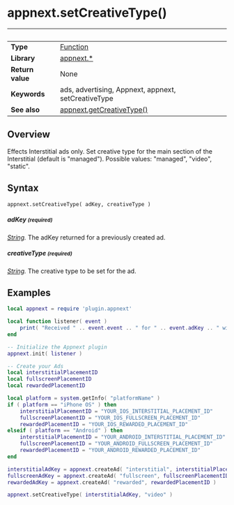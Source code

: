 # appnext.setCreativeType()

|                      | &nbsp; 
| -------------------- | ---------------------------------------------------------------
| __Type__             | [Function](http://docs.coronalabs.com/api/type/Function.html)
| __Library__          | [appnext.*](Readme.markdown)
| __Return value__     | None
| __Keywords__         | ads, advertising, Appnext, appnext, setCreativeType
| __See also__         | [appnext.getCreativeType()](getCreativeType.markdown)


## Overview

Effects Interstitial ads only. Set creative type for the main section of the Interstitial (default is "managed"). Possible values: "managed", "video", "static".


## Syntax

	appnext.setCreativeType( adKey, creativeType )

##### adKey <small>(required)</small>
_[String](http://docs.coronalabs.com/api/type/String.html)._ The adKey returned for a previously created ad.

##### creativeType <small>(required)</small>
_[String](http://docs.coronalabs.com/api/type/String.html)._ The creative type to be set for the ad.


## Examples

``````lua
local appnext = require 'plugin.appnext'

local function listener( event )
	print( "Received " .. event.event .. " for " .. event.adKey .. " with message " .. event.message )
end

-- Initialize the Appnext plugin
appnext.init( listener )

-- Create your Ads
local interstitialPlacementID
local fullscreenPlacementID
local rewardedPlacementID

local platform = system.getInfo( "platformName" )
if ( platform == "iPhone OS" ) then
    interstitialPlacementID = "YOUR_IOS_INTERSTITIAL_PLACEMENT_ID"
    fullscreenPlacementID = "YOUR_IOS_FULLSCREEN_PLACEMENT_ID"
    rewardedPlacementID = "YOUR_IOS_REWARDED_PLACEMENT_ID"
elseif ( platform == "Android" ) then
    interstitialPlacementID = "YOUR_ANDROID_INTERSTITIAL_PLACEMENT_ID"
    fullscreenPlacementID = "YOUR_ANDROID_FULLSCREEN_PLACEMENT_ID"
    rewardedPlacementID = "YOUR_ANDROID_REWARDED_PLACEMENT_ID"
end

interstitialAdKey = appnext.createAd( "interstitial", interstitialPlacementID )
fullscreenAdKey = appnext.createAd( "fullscreen", fullscreenPlacementID )
rewardedAdKey = appnext.createAd( "rewarded", rewardedPlacementID )

appnext.setCreativeType( interstitialAdKey, "video" )
``````
